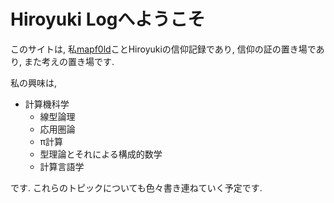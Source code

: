 # Hiroyuki Logへようこそ
このサイトは, 私[mapf0ld](https://twitter.com/mapf0ld)ことHiroyukiの信仰記録であり, 信仰の証の置き場であり, また考えの置き場です.

私の興味は,
* 計算機科学
    - 線型論理
    - 応用圏論
    - π計算
    - 型理論とそれによる構成的数学
    - 計算言語学

です. これらのトピックについても色々書き連ねていく予定です.
